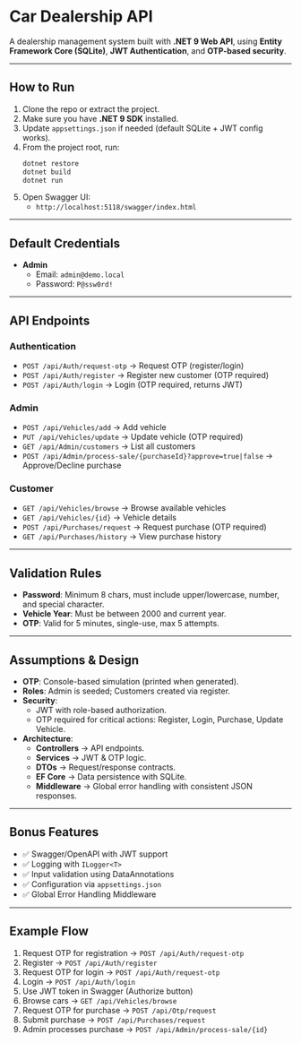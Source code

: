 # Car Dealership API

A dealership management system built with **.NET 9 Web API**, using **Entity Framework Core (SQLite)**, **JWT Authentication**, and **OTP-based security**.

---

## How to Run

1. Clone the repo or extract the project.
2. Make sure you have **.NET 9 SDK** installed.
3. Update `appsettings.json` if needed (default SQLite + JWT config works).
4. From the project root, run:
   ```bash
   dotnet restore
   dotnet build
   dotnet run
   ```
5. Open Swagger UI:
   - `http://localhost:5118/swagger/index.html`

---

## Default Credentials

- **Admin**
  - Email: `admin@demo.local`
  - Password: `P@ssw0rd!`

---

## API Endpoints

### Authentication

- `POST /api/Auth/request-otp` → Request OTP (register/login)
- `POST /api/Auth/register` → Register new customer (OTP required)
- `POST /api/Auth/login` → Login (OTP required, returns JWT)

### Admin

- `POST /api/Vehicles/add` → Add vehicle
- `PUT /api/Vehicles/update` → Update vehicle (OTP required)
- `GET /api/Admin/customers` → List all customers
- `POST /api/Admin/process-sale/{purchaseId}?approve=true|false` → Approve/Decline purchase

### Customer

- `GET /api/Vehicles/browse` → Browse available vehicles
- `GET /api/Vehicles/{id}` → Vehicle details
- `POST /api/Purchases/request` → Request purchase (OTP required)
- `GET /api/Purchases/history` → View purchase history

---

## Validation Rules

- **Password**: Minimum 8 chars, must include upper/lowercase, number, and special character.
- **Vehicle Year**: Must be between 2000 and current year.
- **OTP**: Valid for 5 minutes, single-use, max 5 attempts.

---

## Assumptions & Design

- **OTP**: Console-based simulation (printed when generated).
- **Roles**: Admin is seeded; Customers created via register.
- **Security**:
  - JWT with role-based authorization.
  - OTP required for critical actions: Register, Login, Purchase, Update Vehicle.
- **Architecture**:
  - **Controllers** → API endpoints.
  - **Services** → JWT & OTP logic.
  - **DTOs** → Request/response contracts.
  - **EF Core** → Data persistence with SQLite.
  - **Middleware** → Global error handling with consistent JSON responses.

---

## Bonus Features

- ✅ Swagger/OpenAPI with JWT support
- ✅ Logging with `ILogger<T>`
- ✅ Input validation using DataAnnotations
- ✅ Configuration via `appsettings.json`
- ✅ Global Error Handling Middleware

---

## Example Flow

1. Request OTP for registration → `POST /api/Auth/request-otp`
2. Register → `POST /api/Auth/register`
3. Request OTP for login → `POST /api/Auth/request-otp`
4. Login → `POST /api/Auth/login`
5. Use JWT token in Swagger (Authorize button)
6. Browse cars → `GET /api/Vehicles/browse`
7. Request OTP for purchase → `POST /api/Otp/request`
8. Submit purchase → `POST /api/Purchases/request`
9. Admin processes purchase → `POST /api/Admin/process-sale/{id}`
